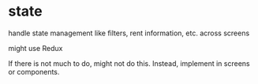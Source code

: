 # state

handle state management like filters, rent information, etc. across screens

might use Redux

If there is not much to do, might not do this. Instead, implement in screens or components.
